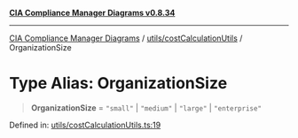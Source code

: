 [**CIA Compliance Manager Diagrams v0.8.34**](../../../README.md)

***

[CIA Compliance Manager Diagrams](../../../modules.md) / [utils/costCalculationUtils](../README.md) / OrganizationSize

# Type Alias: OrganizationSize

> **OrganizationSize** = `"small"` \| `"medium"` \| `"large"` \| `"enterprise"`

Defined in: [utils/costCalculationUtils.ts:19](https://github.com/Hack23/cia-compliance-manager/blob/a33140701dae02a85d2f0d957645dda4d2c4da41/src/utils/costCalculationUtils.ts#L19)
